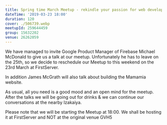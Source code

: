 ```yaml
---
title: Spring time March Meetup - rekindle your passion for web development
dateTime: '2019-03-23 18:00'
duration: 120
cover: ./506739.webp
meetupId: 259644459
group: 15632202
venue: 26262059
---
```


We have managed to invite Google Product Manager of Firebase Michael McDonald to give us a talk at our meetup. Unfortunately he has to leave on the 25th, so we decide to reschedule our Meetup to this weekend on the 23rd March at FirstServer.

In addition James McGrath will also talk about building the Mamamia website.

As usual, all you need is a good mood and an open mind for the meetup.
After the talks we will be going out for drinks & we can continue our conversations at the nearby Izakaiya.

Please note that we will be starting the Meetup at 18:00. We shall be hosting it at FirstServer and NOT at the original venue GVH5
